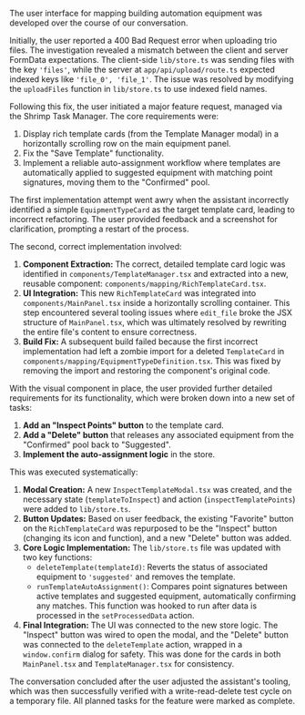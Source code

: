 The user interface for mapping building automation equipment was developed over the course of our conversation.

Initially, the user reported a 400 Bad Request error when uploading trio files. The investigation revealed a mismatch between the client and server FormData expectations. The client-side `lib/store.ts` was sending files with the key `'files'`, while the server at `app/api/upload/route.ts` expected indexed keys like `'file_0', 'file_1'`. The issue was resolved by modifying the `uploadFiles` function in `lib/store.ts` to use indexed field names.

Following this fix, the user initiated a major feature request, managed via the Shrimp Task Manager. The core requirements were:
1.  Display rich template cards (from the Template Manager modal) in a horizontally scrolling row on the main equipment panel.
2.  Fix the "Save Template" functionality.
3.  Implement a reliable auto-assignment workflow where templates are automatically applied to suggested equipment with matching point signatures, moving them to the "Confirmed" pool.

The first implementation attempt went awry when the assistant incorrectly identified a simple `EquipmentTypeCard` as the target template card, leading to incorrect refactoring. The user provided feedback and a screenshot for clarification, prompting a restart of the process.

The second, correct implementation involved:
1.  **Component Extraction:** The correct, detailed template card logic was identified in `components/TemplateManager.tsx` and extracted into a new, reusable component: `components/mapping/RichTemplateCard.tsx`.
2.  **UI Integration:** This new `RichTemplateCard` was integrated into `components/MainPanel.tsx` inside a horizontally scrolling container. This step encountered several tooling issues where `edit_file` broke the JSX structure of `MainPanel.tsx`, which was ultimately resolved by rewriting the entire file's content to ensure correctness.
3.  **Build Fix:** A subsequent build failed because the first incorrect implementation had left a zombie import for a deleted `TemplateCard` in `components/mapping/EquipmentTypeDefinition.tsx`. This was fixed by removing the import and restoring the component's original code.

With the visual component in place, the user provided further detailed requirements for its functionality, which were broken down into a new set of tasks:
1.  **Add an "Inspect Points" button** to the template card.
2.  **Add a "Delete" button** that releases any associated equipment from the "Confirmed" pool back to "Suggested".
3.  **Implement the auto-assignment logic** in the store.

This was executed systematically:
1.  **Modal Creation:** A new `InspectTemplateModal.tsx` was created, and the necessary state (`templateToInspect`) and action (`inspectTemplatePoints`) were added to `lib/store.ts`.
2.  **Button Updates:** Based on user feedback, the existing "Favorite" button on the `RichTemplateCard` was repurposed to be the "Inspect" button (changing its icon and function), and a new "Delete" button was added.
3.  **Core Logic Implementation:** The `lib/store.ts` file was updated with two key functions:
    *   `deleteTemplate(templateId)`: Reverts the status of associated equipment to `'suggested'` and removes the template.
    *   `runTemplateAutoAssignment()`: Compares point signatures between active templates and suggested equipment, automatically confirming any matches. This function was hooked to run after data is processed in the `setProcessedData` action.
4.  **Final Integration:** The UI was connected to the new store logic. The "Inspect" button was wired to open the modal, and the "Delete" button was connected to the `deleteTemplate` action, wrapped in a `window.confirm` dialog for safety. This was done for the cards in both `MainPanel.tsx` and `TemplateManager.tsx` for consistency.

The conversation concluded after the user adjusted the assistant's tooling, which was then successfully verified with a write-read-delete test cycle on a temporary file. All planned tasks for the feature were marked as complete.